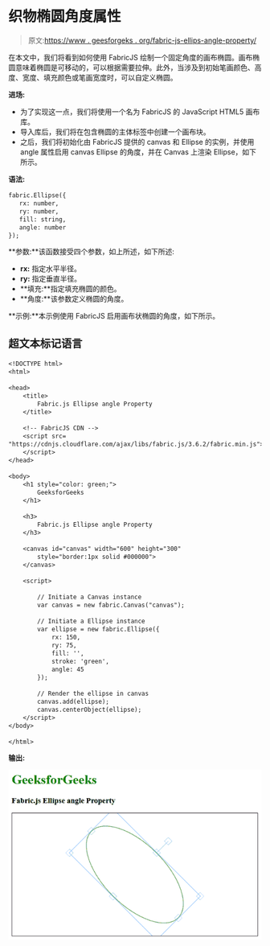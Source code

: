 # 织物椭圆角度属性

> 原文:[https://www . geesforgeks . org/fabric-js-ellips-angle-property/](https://www.geeksforgeeks.org/fabric-js-ellipse-angle-property/)

在本文中，我们将看到如何使用 FabricJS 绘制一个固定角度的画布椭圆。画布椭圆意味着椭圆是可移动的，可以根据需要拉伸。此外，当涉及到初始笔画颜色、高度、宽度、填充颜色或笔画宽度时，可以自定义椭圆。

**进场:**

*   为了实现这一点，我们将使用一个名为 FabricJS 的 JavaScript HTML5 画布库。
*   导入库后，我们将在包含椭圆的主体标签中创建一个画布块。
*   之后，我们将初始化由 FabricJS 提供的 canvas 和 Ellipse 的实例，并使用 angle 属性启用 canvas Ellipse 的角度，并在 Canvas 上渲染 Ellipse，如下所示。

**语法:**

```
fabric.Ellipse({
   rx: number,
   ry: number,
   fill: string,
   angle: number
});
```

**参数:**该函数接受四个参数，如上所述，如下所述:

*   **rx:** 指定水平半径。
*   **ry:** 指定垂直半径。
*   **填充:**指定填充椭圆的颜色。
*   **角度:**该参数定义椭圆的角度。

**示例:**本示例使用 FabricJS 启用画布状椭圆的角度，如下所示。

## 超文本标记语言

```
<!DOCTYPE html>
<html>

<head>
    <title>
        Fabric.js Ellipse angle Property
    </title>

    <!-- FabricJS CDN -->
    <script src=
"https://cdnjs.cloudflare.com/ajax/libs/fabric.js/3.6.2/fabric.min.js">
    </script>
</head>

<body>
    <h1 style="color: green;">
        GeeksforGeeks
    </h1>

    <h3>
        Fabric.js Ellipse angle Property
    </h3>

    <canvas id="canvas" width="600" height="300" 
        style="border:1px solid #000000">
    </canvas>

    <script>

        // Initiate a Canvas instance 
        var canvas = new fabric.Canvas("canvas");

        // Initiate a Ellipse instance 
        var ellipse = new fabric.Ellipse({
            rx: 150,
            ry: 75,
            fill: '',
            stroke: 'green',
            angle: 45
        });

        // Render the ellipse in canvas 
        canvas.add(ellipse);
        canvas.centerObject(ellipse);
    </script>
</body>

</html>
```

**输出:**

![](img/da5494ccae6c7e49bd3d9b41632f9585.png)